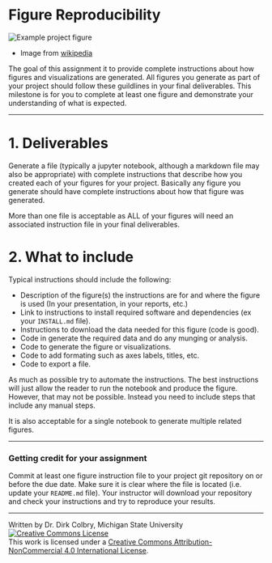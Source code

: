 # Figure Reproducibility

![Example project figure](https://upload.wikimedia.org/wikipedia/en/thumb/b/b5/Visnow_example_visualization_-_molecular_electrostatics.jpg/800px-Visnow_example_visualization_-_molecular_electrostatics.jpg)

- Image from [wikipedia](https://en.wikipedia.org/wiki/File:Visnow_example_visualization_-_molecular_electrostatics.jpg)

The goal of this assignment it to provide complete instructions about how figures and visualizations are generated.  All figures you generate as part of your project should follow these guildlines in your final deliverables.  This milestone is for you to complete at least one figure and demonstrate your understanding of what is expected.

----

# 1. Deliverables

Generate a file (typically a jupyter notebook, although a markdown file may also be appropriate) with complete instructions that describe how you created each of your figures for your project.  Basically any figure you generate should have complete instructions about how that figure was generated.  

More than one file is acceptable as ALL of your figures will need an associated instruction file in your final deliverables. 

# 2. What to include

Typical instructions should include the following:

- Description of the figure(s) the instructions are for and where the figure is used (In your presentation, in your reports, etc.)
- Link to instructions to install required software and dependencies (ex your ```INSTALL.md``` file).
- Instructions to download the data needed for this figure (code is good).
- Code in generate the required data and do any munging or analysis.
- Code to generate the figure or visualizations.
- Code to add formating such as axes labels, titles, etc.
- Code to export a file.

As much as possible try to automate the instructions.  The best instructions will just allow the reader to run the notebook and produce the figure.  However, that may not be possible. Instead you need to include steps that include any manual steps.

It is also acceptable for a single notebook to generate multiple related figures.  




---
### Getting credit for your assignment

Commit at least one figure instruction file to your project git repository on or before the due date. Make sure it is clear where the file is located (i.e. update your ```README.md``` file). Your instructor will download your repository and check your instructions and try to reproduce your results. 

----
Written by Dr. Dirk Colbry, Michigan State University
<a rel="license" href="http://creativecommons.org/licenses/by-nc/4.0/"><img alt="Creative Commons License" style="border-width:0" src="https://i.creativecommons.org/l/by-nc/4.0/88x31.png" /></a><br />This work is licensed under a <a rel="license" href="http://creativecommons.org/licenses/by-nc/4.0/">Creative Commons Attribution-NonCommercial 4.0 International License</a>.
